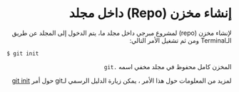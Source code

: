 <div dir="rtl">

# إنشاء مخزن (Repo) داخل مجلد

لإنشاء مخزن (repo) لمشروع مبرجي داخل مجلد ما، يتم الدخول إلى المجلد عن طريق الـTerminal ومن ثم تشغيل الأمر التالي:

<div dir="ltr">

`$ git init`

</div>

المخزن كامل محفوظ في مجلد مخفي اسمه `.git`

لمزيد من المعلومات حول هذا الأمر ، يمكن زيارة الدليل الرسمي لـgit حول أمر [git init](https://git-scm.com/docs/git-init)
</div>